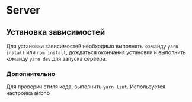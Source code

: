 # Server

## Установка зависимостей

Для установки зависимостей необходимо выполнять команду `yarn install` или `npm install`,
дождаться окончания установки и выполнить команду `yarn dev` для запуска сервера.

### Дополнительно

Для проверки стиля кода, выполнить `yarn lint`. Используется настройка airbnb
